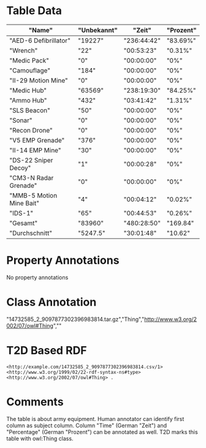 # Table Data

| "Name"                   | "Unbekannt" | "Zeit"      | "Prozent" |
|--------------------------|-------------|-------------|-----------|
| "AED-6 Defibrillator"    | "19227"     | "236:44:42" | "83.69%"  |
| "Wrench"                 | "22"        | "00:53:23"  | "0.31%"   |
| "Medic Pack"             | "0"         | "00:00:00"  | "0%"      |
| "Camouflage"             | "184"       | "00:00:00"  | "0%"      |
| "II-29 Motion Mine"      | "0"         | "00:00:00"  | "0%"      |
| "Medic Hub"              | "63569"     | "238:19:30" | "84.25%"  |
| "Ammo Hub"               | "432"       | "03:41:42"  | "1.31%"   |
| "SLS Beacon"             | "50"        | "00:00:00"  | "0%"      |
| "Sonar"                  | "0"         | "00:00:00"  | "0%"      |
| "Recon Drone"            | "0"         | "00:00:00"  | "0%"      |
| "V5 EMP Grenade"         | "376"       | "00:00:00"  | "0%"      |
| "II-14 EMP Mine"         | "30"        | "00:00:00"  | "0%"      |
| "DS-22 Sniper Decoy"     | "1"         | "00:00:28"  | "0%"      |
| "CM3-N Radar Grenade"    | "0"         | "00:00:00"  | "0%"      |
| "MMB-5 Motion Mine Bait" | "4"         | "00:04:12"  | "0.02%"   |
| "IDS-1"                  | "65"        | "00:44:53"  | "0.26%"   |
| "Gesamt"                 | "83960"     | "480:28:50" | "169.84"  |
| "Durchschnitt"           | "5247.5"    | "30:01:48"  | "10.62"   |


# Property Annotations

No property annotations

# Class Annotation

"14732585_2_9097877302396983814.tar.gz","Thing","http://www.w3.org/2002/07/owl#Thing",""

# T2D Based RDF

```
<http://example.com/14732585_2_9097877302396983814.csv/1> <http://www.w3.org/1999/02/22-rdf-syntax-ns#type> <http://www.w3.org/2002/07/owl#Thing> .
```

# Comments

The table is about army equipment.
Human annotator can identify first column as subject column.
Column "Time" (German "Zeit") and "Percentage" (German "Prozent") can be annotated as well.
T2D marks this table with owl:Thing class.
